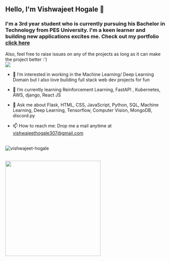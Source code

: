 ## Hello, I'm Vishwajeet Hogale 👋

### I'm a 3rd year student who is currently pursuing his Bachelor in Technology from PES University. I'm a keen learner and building new applications excites me. Check out my portfolio <a href="https://vishwajeet-hogale.github.io/vishwajeethogale">click here</a>
Also, feel free to raise issues on any of the projects as long as it can make the project better :')
<br>
<img src="https://komarev.com/ghpvc/?username=your-github-vishwajeet-hogale&color=green" ></img>

- 🔭 I’m interested in working in the Machine Learning/ Deep Learning Domain but I also love building full stack web dev projects for fun
- 🌱 I’m currently learning Reinforcement Learning, FastAPI , Kubernetes, AWS, django, React JS


- 💬 Ask me about Flask, HTML, CSS, JavaScript, Python, SQL, Machine Learning, Deep Learning, Tensorflow, Computer Vision, MongoDB, discord.py 
- 📫 How to reach me: Drop me a mail anytime at vishwajeethogale307@gmail.com
<br><br>
<!-- <p><img src="https://github-readme-stats.vercel.app/api?username=vishwajeet-hogale"></img></p> -->
<p><img align="center" src="https://github-readme-streak-stats.herokuapp.com/?user=vishwajeet-hogale" alt="vishwajeet-hogale" /></p>
<br/>
<img src="https://media.giphy.com/media/vFKqnCdLPNOKc/giphy.gif](https://giphy.com/gifs/coding-zOvBKUUEERdNm](https://media.giphy.com/media/zOvBKUUEERdNm/giphy.gif"  height="300" width="300" />
